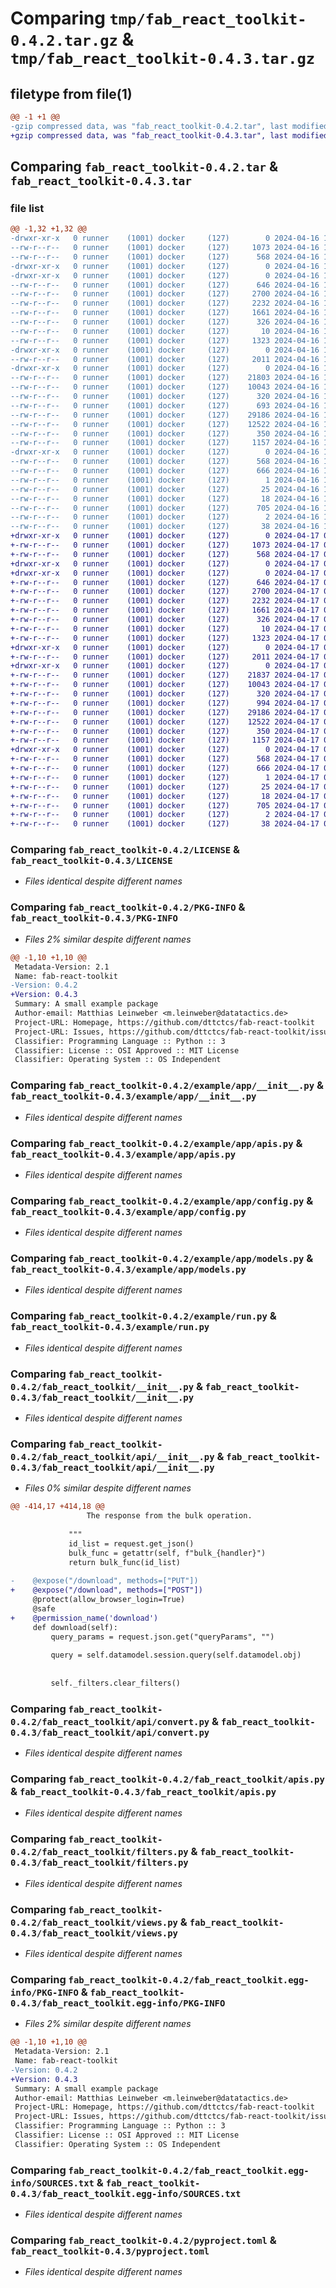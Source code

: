 # Comparing `tmp/fab_react_toolkit-0.4.2.tar.gz` & `tmp/fab_react_toolkit-0.4.3.tar.gz`

## filetype from file(1)

```diff
@@ -1 +1 @@
-gzip compressed data, was "fab_react_toolkit-0.4.2.tar", last modified: Tue Apr 16 14:46:44 2024, max compression
+gzip compressed data, was "fab_react_toolkit-0.4.3.tar", last modified: Wed Apr 17 07:24:10 2024, max compression
```

## Comparing `fab_react_toolkit-0.4.2.tar` & `fab_react_toolkit-0.4.3.tar`

### file list

```diff
@@ -1,32 +1,32 @@
-drwxr-xr-x   0 runner    (1001) docker     (127)        0 2024-04-16 14:46:44.778872 fab_react_toolkit-0.4.2/
--rw-r--r--   0 runner    (1001) docker     (127)     1073 2024-04-16 14:46:36.000000 fab_react_toolkit-0.4.2/LICENSE
--rw-r--r--   0 runner    (1001) docker     (127)      568 2024-04-16 14:46:44.774872 fab_react_toolkit-0.4.2/PKG-INFO
-drwxr-xr-x   0 runner    (1001) docker     (127)        0 2024-04-16 14:46:44.774872 fab_react_toolkit-0.4.2/example/
-drwxr-xr-x   0 runner    (1001) docker     (127)        0 2024-04-16 14:46:44.774872 fab_react_toolkit-0.4.2/example/app/
--rw-r--r--   0 runner    (1001) docker     (127)      646 2024-04-16 14:46:36.000000 fab_react_toolkit-0.4.2/example/app/__init__.py
--rw-r--r--   0 runner    (1001) docker     (127)     2700 2024-04-16 14:46:36.000000 fab_react_toolkit-0.4.2/example/app/apis.py
--rw-r--r--   0 runner    (1001) docker     (127)     2232 2024-04-16 14:46:36.000000 fab_react_toolkit-0.4.2/example/app/config.py
--rw-r--r--   0 runner    (1001) docker     (127)     1661 2024-04-16 14:46:36.000000 fab_react_toolkit-0.4.2/example/app/models.py
--rw-r--r--   0 runner    (1001) docker     (127)      326 2024-04-16 14:46:36.000000 fab_react_toolkit-0.4.2/example/readme.md
--rw-r--r--   0 runner    (1001) docker     (127)       10 2024-04-16 14:46:36.000000 fab_react_toolkit-0.4.2/example/requirements.txt
--rw-r--r--   0 runner    (1001) docker     (127)     1323 2024-04-16 14:46:36.000000 fab_react_toolkit-0.4.2/example/run.py
-drwxr-xr-x   0 runner    (1001) docker     (127)        0 2024-04-16 14:46:44.774872 fab_react_toolkit-0.4.2/fab_react_toolkit/
--rw-r--r--   0 runner    (1001) docker     (127)     2011 2024-04-16 14:46:36.000000 fab_react_toolkit-0.4.2/fab_react_toolkit/__init__.py
-drwxr-xr-x   0 runner    (1001) docker     (127)        0 2024-04-16 14:46:44.774872 fab_react_toolkit-0.4.2/fab_react_toolkit/api/
--rw-r--r--   0 runner    (1001) docker     (127)    21803 2024-04-16 14:46:36.000000 fab_react_toolkit-0.4.2/fab_react_toolkit/api/__init__.py
--rw-r--r--   0 runner    (1001) docker     (127)    10043 2024-04-16 14:46:36.000000 fab_react_toolkit-0.4.2/fab_react_toolkit/api/convert.py
--rw-r--r--   0 runner    (1001) docker     (127)      320 2024-04-16 14:46:36.000000 fab_react_toolkit-0.4.2/fab_react_toolkit/api/decorators.py
--rw-r--r--   0 runner    (1001) docker     (127)      693 2024-04-16 14:46:36.000000 fab_react_toolkit-0.4.2/fab_react_toolkit/api/utils.py
--rw-r--r--   0 runner    (1001) docker     (127)    29186 2024-04-16 14:46:36.000000 fab_react_toolkit-0.4.2/fab_react_toolkit/apis.py
--rw-r--r--   0 runner    (1001) docker     (127)    12522 2024-04-16 14:46:36.000000 fab_react_toolkit-0.4.2/fab_react_toolkit/filters.py
--rw-r--r--   0 runner    (1001) docker     (127)      350 2024-04-16 14:46:36.000000 fab_react_toolkit-0.4.2/fab_react_toolkit/interface.py
--rw-r--r--   0 runner    (1001) docker     (127)     1157 2024-04-16 14:46:36.000000 fab_react_toolkit-0.4.2/fab_react_toolkit/views.py
-drwxr-xr-x   0 runner    (1001) docker     (127)        0 2024-04-16 14:46:44.774872 fab_react_toolkit-0.4.2/fab_react_toolkit.egg-info/
--rw-r--r--   0 runner    (1001) docker     (127)      568 2024-04-16 14:46:44.000000 fab_react_toolkit-0.4.2/fab_react_toolkit.egg-info/PKG-INFO
--rw-r--r--   0 runner    (1001) docker     (127)      666 2024-04-16 14:46:44.000000 fab_react_toolkit-0.4.2/fab_react_toolkit.egg-info/SOURCES.txt
--rw-r--r--   0 runner    (1001) docker     (127)        1 2024-04-16 14:46:44.000000 fab_react_toolkit-0.4.2/fab_react_toolkit.egg-info/dependency_links.txt
--rw-r--r--   0 runner    (1001) docker     (127)       25 2024-04-16 14:46:44.000000 fab_react_toolkit-0.4.2/fab_react_toolkit.egg-info/requires.txt
--rw-r--r--   0 runner    (1001) docker     (127)       18 2024-04-16 14:46:44.000000 fab_react_toolkit-0.4.2/fab_react_toolkit.egg-info/top_level.txt
--rw-r--r--   0 runner    (1001) docker     (127)      705 2024-04-16 14:46:36.000000 fab_react_toolkit-0.4.2/pyproject.toml
--rw-r--r--   0 runner    (1001) docker     (127)        2 2024-04-16 14:46:36.000000 fab_react_toolkit-0.4.2/requirements.txt
--rw-r--r--   0 runner    (1001) docker     (127)       38 2024-04-16 14:46:44.778872 fab_react_toolkit-0.4.2/setup.cfg
+drwxr-xr-x   0 runner    (1001) docker     (127)        0 2024-04-17 07:24:10.297059 fab_react_toolkit-0.4.3/
+-rw-r--r--   0 runner    (1001) docker     (127)     1073 2024-04-17 07:24:02.000000 fab_react_toolkit-0.4.3/LICENSE
+-rw-r--r--   0 runner    (1001) docker     (127)      568 2024-04-17 07:24:10.297059 fab_react_toolkit-0.4.3/PKG-INFO
+drwxr-xr-x   0 runner    (1001) docker     (127)        0 2024-04-17 07:24:10.293059 fab_react_toolkit-0.4.3/example/
+drwxr-xr-x   0 runner    (1001) docker     (127)        0 2024-04-17 07:24:10.293059 fab_react_toolkit-0.4.3/example/app/
+-rw-r--r--   0 runner    (1001) docker     (127)      646 2024-04-17 07:24:02.000000 fab_react_toolkit-0.4.3/example/app/__init__.py
+-rw-r--r--   0 runner    (1001) docker     (127)     2700 2024-04-17 07:24:02.000000 fab_react_toolkit-0.4.3/example/app/apis.py
+-rw-r--r--   0 runner    (1001) docker     (127)     2232 2024-04-17 07:24:02.000000 fab_react_toolkit-0.4.3/example/app/config.py
+-rw-r--r--   0 runner    (1001) docker     (127)     1661 2024-04-17 07:24:02.000000 fab_react_toolkit-0.4.3/example/app/models.py
+-rw-r--r--   0 runner    (1001) docker     (127)      326 2024-04-17 07:24:02.000000 fab_react_toolkit-0.4.3/example/readme.md
+-rw-r--r--   0 runner    (1001) docker     (127)       10 2024-04-17 07:24:02.000000 fab_react_toolkit-0.4.3/example/requirements.txt
+-rw-r--r--   0 runner    (1001) docker     (127)     1323 2024-04-17 07:24:02.000000 fab_react_toolkit-0.4.3/example/run.py
+drwxr-xr-x   0 runner    (1001) docker     (127)        0 2024-04-17 07:24:10.297059 fab_react_toolkit-0.4.3/fab_react_toolkit/
+-rw-r--r--   0 runner    (1001) docker     (127)     2011 2024-04-17 07:24:02.000000 fab_react_toolkit-0.4.3/fab_react_toolkit/__init__.py
+drwxr-xr-x   0 runner    (1001) docker     (127)        0 2024-04-17 07:24:10.297059 fab_react_toolkit-0.4.3/fab_react_toolkit/api/
+-rw-r--r--   0 runner    (1001) docker     (127)    21837 2024-04-17 07:24:02.000000 fab_react_toolkit-0.4.3/fab_react_toolkit/api/__init__.py
+-rw-r--r--   0 runner    (1001) docker     (127)    10043 2024-04-17 07:24:02.000000 fab_react_toolkit-0.4.3/fab_react_toolkit/api/convert.py
+-rw-r--r--   0 runner    (1001) docker     (127)      320 2024-04-17 07:24:02.000000 fab_react_toolkit-0.4.3/fab_react_toolkit/api/decorators.py
+-rw-r--r--   0 runner    (1001) docker     (127)      994 2024-04-17 07:24:02.000000 fab_react_toolkit-0.4.3/fab_react_toolkit/api/utils.py
+-rw-r--r--   0 runner    (1001) docker     (127)    29186 2024-04-17 07:24:02.000000 fab_react_toolkit-0.4.3/fab_react_toolkit/apis.py
+-rw-r--r--   0 runner    (1001) docker     (127)    12522 2024-04-17 07:24:02.000000 fab_react_toolkit-0.4.3/fab_react_toolkit/filters.py
+-rw-r--r--   0 runner    (1001) docker     (127)      350 2024-04-17 07:24:02.000000 fab_react_toolkit-0.4.3/fab_react_toolkit/interface.py
+-rw-r--r--   0 runner    (1001) docker     (127)     1157 2024-04-17 07:24:02.000000 fab_react_toolkit-0.4.3/fab_react_toolkit/views.py
+drwxr-xr-x   0 runner    (1001) docker     (127)        0 2024-04-17 07:24:10.297059 fab_react_toolkit-0.4.3/fab_react_toolkit.egg-info/
+-rw-r--r--   0 runner    (1001) docker     (127)      568 2024-04-17 07:24:10.000000 fab_react_toolkit-0.4.3/fab_react_toolkit.egg-info/PKG-INFO
+-rw-r--r--   0 runner    (1001) docker     (127)      666 2024-04-17 07:24:10.000000 fab_react_toolkit-0.4.3/fab_react_toolkit.egg-info/SOURCES.txt
+-rw-r--r--   0 runner    (1001) docker     (127)        1 2024-04-17 07:24:10.000000 fab_react_toolkit-0.4.3/fab_react_toolkit.egg-info/dependency_links.txt
+-rw-r--r--   0 runner    (1001) docker     (127)       25 2024-04-17 07:24:10.000000 fab_react_toolkit-0.4.3/fab_react_toolkit.egg-info/requires.txt
+-rw-r--r--   0 runner    (1001) docker     (127)       18 2024-04-17 07:24:10.000000 fab_react_toolkit-0.4.3/fab_react_toolkit.egg-info/top_level.txt
+-rw-r--r--   0 runner    (1001) docker     (127)      705 2024-04-17 07:24:02.000000 fab_react_toolkit-0.4.3/pyproject.toml
+-rw-r--r--   0 runner    (1001) docker     (127)        2 2024-04-17 07:24:02.000000 fab_react_toolkit-0.4.3/requirements.txt
+-rw-r--r--   0 runner    (1001) docker     (127)       38 2024-04-17 07:24:10.297059 fab_react_toolkit-0.4.3/setup.cfg
```

### Comparing `fab_react_toolkit-0.4.2/LICENSE` & `fab_react_toolkit-0.4.3/LICENSE`

 * *Files identical despite different names*

### Comparing `fab_react_toolkit-0.4.2/PKG-INFO` & `fab_react_toolkit-0.4.3/PKG-INFO`

 * *Files 2% similar despite different names*

```diff
@@ -1,10 +1,10 @@
 Metadata-Version: 2.1
 Name: fab-react-toolkit
-Version: 0.4.2
+Version: 0.4.3
 Summary: A small example package
 Author-email: Matthias Leinweber <m.leinweber@datatactics.de>
 Project-URL: Homepage, https://github.com/dttctcs/fab-react-toolkit
 Project-URL: Issues, https://github.com/dttctcs/fab-react-toolkit/issues
 Classifier: Programming Language :: Python :: 3
 Classifier: License :: OSI Approved :: MIT License
 Classifier: Operating System :: OS Independent
```

### Comparing `fab_react_toolkit-0.4.2/example/app/__init__.py` & `fab_react_toolkit-0.4.3/example/app/__init__.py`

 * *Files identical despite different names*

### Comparing `fab_react_toolkit-0.4.2/example/app/apis.py` & `fab_react_toolkit-0.4.3/example/app/apis.py`

 * *Files identical despite different names*

### Comparing `fab_react_toolkit-0.4.2/example/app/config.py` & `fab_react_toolkit-0.4.3/example/app/config.py`

 * *Files identical despite different names*

### Comparing `fab_react_toolkit-0.4.2/example/app/models.py` & `fab_react_toolkit-0.4.3/example/app/models.py`

 * *Files identical despite different names*

### Comparing `fab_react_toolkit-0.4.2/example/run.py` & `fab_react_toolkit-0.4.3/example/run.py`

 * *Files identical despite different names*

### Comparing `fab_react_toolkit-0.4.2/fab_react_toolkit/__init__.py` & `fab_react_toolkit-0.4.3/fab_react_toolkit/__init__.py`

 * *Files identical despite different names*

### Comparing `fab_react_toolkit-0.4.2/fab_react_toolkit/api/__init__.py` & `fab_react_toolkit-0.4.3/fab_react_toolkit/api/__init__.py`

 * *Files 0% similar despite different names*

```diff
@@ -414,17 +414,18 @@
                 The response from the bulk operation.
 
             """
             id_list = request.get_json()
             bulk_func = getattr(self, f"bulk_{handler}")
             return bulk_func(id_list)
     
-    @expose("/download", methods=["PUT"])
+    @expose("/download", methods=["POST"])
     @protect(allow_browser_login=True)
     @safe
+    @permission_name('download')
     def download(self):
         query_params = request.json.get("queryParams", "")
 
         query = self.datamodel.session.query(self.datamodel.obj)
 
         
         self._filters.clear_filters()
```

### Comparing `fab_react_toolkit-0.4.2/fab_react_toolkit/api/convert.py` & `fab_react_toolkit-0.4.3/fab_react_toolkit/api/convert.py`

 * *Files identical despite different names*

### Comparing `fab_react_toolkit-0.4.2/fab_react_toolkit/apis.py` & `fab_react_toolkit-0.4.3/fab_react_toolkit/apis.py`

 * *Files identical despite different names*

### Comparing `fab_react_toolkit-0.4.2/fab_react_toolkit/filters.py` & `fab_react_toolkit-0.4.3/fab_react_toolkit/filters.py`

 * *Files identical despite different names*

### Comparing `fab_react_toolkit-0.4.2/fab_react_toolkit/views.py` & `fab_react_toolkit-0.4.3/fab_react_toolkit/views.py`

 * *Files identical despite different names*

### Comparing `fab_react_toolkit-0.4.2/fab_react_toolkit.egg-info/PKG-INFO` & `fab_react_toolkit-0.4.3/fab_react_toolkit.egg-info/PKG-INFO`

 * *Files 2% similar despite different names*

```diff
@@ -1,10 +1,10 @@
 Metadata-Version: 2.1
 Name: fab-react-toolkit
-Version: 0.4.2
+Version: 0.4.3
 Summary: A small example package
 Author-email: Matthias Leinweber <m.leinweber@datatactics.de>
 Project-URL: Homepage, https://github.com/dttctcs/fab-react-toolkit
 Project-URL: Issues, https://github.com/dttctcs/fab-react-toolkit/issues
 Classifier: Programming Language :: Python :: 3
 Classifier: License :: OSI Approved :: MIT License
 Classifier: Operating System :: OS Independent
```

### Comparing `fab_react_toolkit-0.4.2/fab_react_toolkit.egg-info/SOURCES.txt` & `fab_react_toolkit-0.4.3/fab_react_toolkit.egg-info/SOURCES.txt`

 * *Files identical despite different names*

### Comparing `fab_react_toolkit-0.4.2/pyproject.toml` & `fab_react_toolkit-0.4.3/pyproject.toml`

 * *Files identical despite different names*

